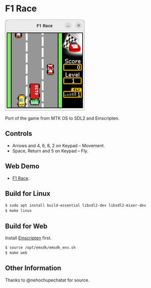 F1 Race
=======

![Screenshot from Ubuntu 22.04 LTS](images/screenshot.png)

Port of the game from MTK OS to SDL2 and Emscripten.

## Controls

* Arrows and 4, 6, 8, 2 on Keypad – Movement.
* Space, Return and 5 on Keypad – Fly.

## Web Demo

* [F1 Race](https://baat.exlmoto.ru/f1/).

## Build for Linux

```sh
$ sudo apt install build-essential libsdl2-dev libsdl2-mixer-dev
$ make linux
```

## Build for Web

Install [Emscripten](https://emscripten.org/docs/getting_started/downloads.html) first.

```sh
$ source /opt/emsdk/emsdk_env.sh
$ make web
```

## Other Information

Thanks to @nehochupechatat for source.
